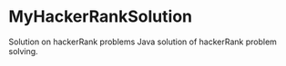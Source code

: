 # MyHackerRankSolution
Solution on hackerRank problems
Java solution of hackerRank problem solving.
